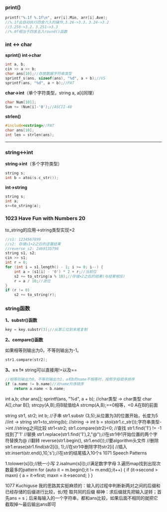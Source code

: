 ### print()
```C++
printf("%.1f %.1f\n", arr[i].Min, arr[i].Ave);
//%.1f会自动执行四舍六入的操作,3.26->3.3，3.24->3.2
//3.250->3.2，3.251->3.3
//%.0f相当于四舍五入round()函数
```
### int <-> char
**sprint() int->char**
```C++
int a, b;
cin >> a >> b;
char ans[10];//存放数据字符串类型
sprintf_s(ans, sizeof(ans), "%d", a + b);//VS
sprintf(ans, "%d", a + b);//PAT

```

**char->int**（单个字符类型，string a, a[i]同理）
```C++
char Num[101];
Sum += (Num[i]-'0');//ASCII-48
```

**strlen()**
```C++
#include<cstring>//PAT
char ans[10];
int len = strlen(ans);
```
***
### string<->int
**string->int**（多个字符类型）
```C++
string s;
int b = atoi(s.c_str());
```
**int->string**
```C++
string s;
int a;
s+=to_string(a);
```
### 1023 Have Fun with Numbers 20
to_string的应用->string类型实现×2
```C++
//s1: 1234567899
//s2: 存储s1×2之后的逆置结果
//reverse_s2: 2469135798
string s1, s2;
cin >> s1;
int r = 0;
for (int i = s1.length() - 1; i >= 0; i--) {
    int a = (s1[i] - '0') * 2 + r;//当前位
    s2 += to_string(a % 10);//存储×2之后的结果(与结果相反)
    r = a / 10;//进位
}
if (r != 0)
    s2 += to_string(r);
```
### string函数
**1、substr()函数**
```C++
key = key.substr(3);//从第三位到末尾复制
```
**2、compare()函数**

如果相等则输出为0，不等则输出为-1。
```C++
str1.compare(str2);
```
**3、== !=**
string可以直接用!=以及==
```C++
//相等则输出为0，不等则输出为1，a和b的name不相等时，按照字母顺序排序
if (a.name != b.name)//对name升序排序
	return a.name < b.name;
```


int a,b;
char ans[];
sprintf(ans, "%d", a + b);
//char类型 -> char类型
char A[],char B[];
strcpy(A,B);将B赋值给A
strcmp(A,B);==0相等，<0 A在B的前面

string str1, str2;
int b;
//子串
str1.substr (3,5);从位置为3的位置开始，长度为5
//int -> string
str1=to_string(b);
//string -> int
b = stoi(str1.c_str());字符串类型->int
//string之间比较
str1<str2;
str1.compare(str2)<0;
//查找
str1.find('1') != -1找到了'1'
//替换
str1.replace(str1.find('1'),2,"@");//在str1中1开始位置的两个字符替换为@
//翻转
reverse(str1.begin(), str1.end());//要algorithm头文件
//删除
str1.erase(str1.find(str2[i]), 1);//在str1中删除字符str2[i]
//插入
str.insert(str.end(),10,'s');//在str的结尾插入10个s
1071 Speech Patterns

1.tolower(s[i]);//统一小写
2.isalnum(s[i]);//满足数字字母
3.遍历map找到出现次数最多的pattern
for (auto it = m.begin();it != m.end();it++) {
		if (it->second > maxn) {
			a = it->first;
			maxn = it->second;
		}
	}
	
1077 Kuchiguse
我的思路其实挺麻烦的：输入的过程中判断新两对之间的后缀和已经存储的后缀进行比较，长/短 取共同的后缀
柳神：求后缀就先把输入逆转；首先ans = s；后来每输入的一个字符串，都和ans比较，如果后面不相同的就把它截取掉～最后输出ans即可
